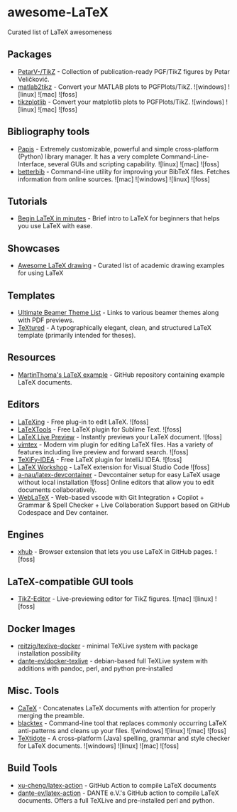 # awesome-LaTeX

Curated list of LaTeX awesomeness

## Packages

- [PetarV-/TikZ](https://github.com/PetarV-/TikZ) - Collection of publication-ready PGF/TikZ figures by Petar Veličković.
- [matlab2tikz](https://github.com/matlab2tikz/matlab2tikz) - Convert your MATLAB plots to PGFPlots/TikZ. ![windows] ![linux] ![mac] ![foss]
- [tikzplotlib](https://github.com/nschloe/tikzplotlib) - Convert your matplotlib plots to PGFPlots/TikZ. ![windows] ![linux] ![mac] ![foss]

## Bibliography tools

- [Papis](https://github.com/papis/papis) - Extremely customizable, powerful and simple cross-platform (Python) library manager. It has a very complete Command-Line-Interface, several GUIs and scripting capability. ![linux] ![mac] ![foss]
- [betterbib](https://github.com/nschloe/betterbib) - Command-line utility for improving your BibTeX files. Fetches information from online sources. ![mac] ![windows] ![linux] ![foss]

## Tutorials

- [Begin LaTeX in minutes](https://github.com/luong-komorebi/Begin-Latex-in-minutes) - Brief intro to LaTeX for beginners that helps you use LaTeX with ease.

## Showcases

- [Awesome LaTeX drawing](https://github.com/xinychen/awesome-latex-drawing) - Curated list of academic drawing examples for using LaTeX

## Templates

- [Ultimate Beamer Theme List](https://github.com/martinbjeldbak/ultimate-beamer-theme-list) - Links to various beamer themes along with PDF previews.
- [TeXtured](https://github.com/jdujava/TeXtured) - A typographically elegant, clean, and structured LaTeX template (primarily intended for theses).

## Resources

- [MartinThoma's LaTeX example](https://github.com/MartinThoma/LaTeX-examples) - GitHub repository containing example LaTeX documents.

## Editors

- [LaTeXing](https://github.com/LaTeXing/LaTeXing) - Free plug-in to edit LaTeX. ![foss]
- [LaTeXTools](https://github.com/SublimeText/LaTeXTools) - Free LaTeX plugin for Sublime Text. ![foss]
- [LaTeX Live Preview](https://github.com/xuhdev/vim-latex-live-preview) - Instantly previews your LaTeX document. ![foss]
- [vimtex](https://github.com/lervag/vimtex) - Modern vim plugin for editing LaTeX files. Has a variety of features including live preview and forward search. ![foss]
- [TeXiFy-IDEA](https://github.com/Hannah-Sten/TeXiFy-IDEA) - Free LaTeX plugin for IntelliJ IDEA. ![foss]
- [LaTeX Workshop](https://github.com/James-Yu/LaTeX-Workshop) - LaTeX extension for Visual Studio Code ![foss]
- [a-nau/latex-devcontainer](https://github.com/a-nau/latex-devcontainer) - Devcontainer setup for easy LaTeX usage without local installation ![foss] Online editors that allow you to edit documents collaboratively.
- [WebLaTeX](https://github.com/sanjib-sen/weblatex) - Web-based vscode with Git Integration + Copilot + Grammar & Spell Checker + Live Collaboration Support based on GitHub Codespace and Dev container.

## Engines

- [xhub](https://github.com/nschloe/xhub) - Browser extension that lets you use LaTeX in GitHub pages. ![foss]

## LaTeX-compatible GUI tools

- [TikZ-Editor](https://github.com/fredokun/TikZ-Editor) - Live-previewing editor for TikZ figures. ![mac] ![linux] ![foss]

## Docker Images

- [reitzig/texlive-docker](https://github.com/reitzig/texlive-docker) - minimal TeXLive system with package installation possibility
- [dante-ev/docker-texlive](https://github.com/dante-ev/docker-texlive) - debian-based full TeXLive system with additions with pandoc, perl, and python pre-installed

## Misc. Tools

- [CaTeX](https://github.com/Alexis-benoist/CaTeX) - Concatenates LaTeX documents with attention for properly merging the preamble.
- [blacktex](https://github.com/nschloe/blacktex) - Command-line tool that replaces commonly occurring LaTeX anti-patterns and cleans up your files. ![windows] ![linux] ![mac] ![foss]
- [TeXtidote](https://github.com/sylvainhalle/textidote) - A cross-platform (Java) spelling, grammar and style checker for LaTeX documents. ![windows] ![linux] ![mac] ![foss]

## Build Tools

- [xu-cheng/latex-action](https://github.com/xu-cheng/latex-action) - GitHub Action to compile LaTeX documents
- [dante-ev/latex-action](https://github.com/dante-ev/latex-action) - DANTE e.V.'s GitHub action to compile LaTeX documents. Offers a full TeXLive and pre-installed perl and python.
